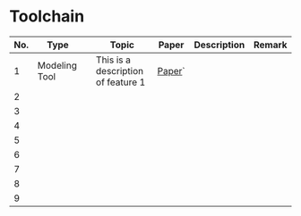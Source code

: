 # Toolchain


|No.      | Type            |                  | Topic                           | Paper      |  Description              | Remark        |
|-----    |-----------------|------------------|---------------------------------|------------------| --------------------|----------------|
|    1     | Modeling Tool  |                 | This is a description of feature 1 | [Paper](https://www.google.com)` |                |          |
|    2  |      |            |                    |          |             |          |
|   3   |      |            |                    |          |             |          |
|    4  |      |            |                    |          |             |          |
|   5   |      |             |                   |          |             |          |
|   6   |      |            |                    |          |             |          |
|   7   |      |           |                     |          |             |          |
|   8   |      |            |                    |          |             |          |
|   9   |      |            |                    |          |             |          |




